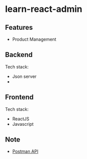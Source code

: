 # learn-react-admin

## Features
- Product Management

## Backend

Tech stack:
- Json server
- 
## Frontend

Tech stack:
- ReactJS
- Javascript

## Note
- [Postman API](https://www.postman.com/cloudy-desert-809916/workspace/public-api/collection/10580195-3b65e719-21fc-4e83-9fd0-f5e2f4e34bca?action=share&creator=10580195)
